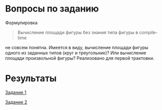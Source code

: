 # Вопросы по заданию
Формулировка 
>Вычисление площади фигуры без знания типа фигуры в compile-time 

не совсем понятна. Имеется в виду, вычисление площади фигуры одного из заданных типов (круг и треугольник)? Или вычисление площади произвольной фигуры? Реализовано для первой трактовки.

# Результаты
[Задание 1](https://github.com/greenpenguin/CalculatingAreasLibrary/tree/main/CalculatingAreasLibrary) 

[Задание 2](https://github.com/greenpenguin/CalculatingAreasLibrary/tree/main/SqlTask)
